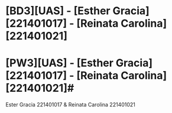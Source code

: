 # [BD3][UAS] - [Esther Gracia][221401017] - [Reinata Carolina][221401021]
# [PW3][UAS] - [Esther Gracia][221401017] - [Reinata Carolina][221401021]# 
Ester Gracia 221401017 &amp; Reinata Carolina 221401021
